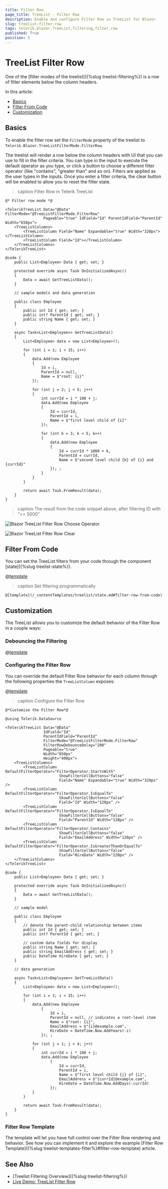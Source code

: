 ```yaml
---
title: Filter Row
page_title: TreeList - Filter Row
description: Enable and configure Filter Row in TreeList for Blazor.
slug: treelist-filter-row
tags: telerik,blazor,TreeList,filtering,filter,row
published: True
position: 5
---
```


# TreeList Filter Row

One of the [filter modes of the treelist]({%slug treelist-filtering%}) is a row of filter elements below the column headers.

In this article:

* [Basics](#basics)
* [Filter From Code](#filter-from-code)
* [Customization](#customization)

## Basics

To enable the filter row set the `FilterMode` property of the treelist to `Telerik.Blazor.TreeListFilterMode.FilterRow`.

The treelist will render a row below the column headers with UI that you can use to fill in the filter criteria. You can type in the input to execute the default operator as you type, or click a button to choose a different filter operator (like "contains", "greater than" and so on). Filters are applied as the user types in the inputs. Once you enter a filter criteria, the clear button will be enabled to allow you to reset the filter state.

>caption Filter Row in Telerik TreeList

````CSHTML
@* Filter row mode *@

<TelerikTreeList Data="@Data" FilterMode="@TreeListFilterMode.FilterRow"
                 Pageable="true" IdField="Id" ParentIdField="ParentId" Width="650px">
    <TreeListColumns>
        <TreeListColumn Field="Name" Expandable="true" Width="320px"></TreeListColumn>
        <TreeListColumn Field="Id"></TreeListColumn>
    </TreeListColumns>
</TelerikTreeList>

@code {
    public List<Employee> Data { get; set; }

    protected override async Task OnInitializedAsync()
    {
        Data = await GetTreeListData();
    }

    // sample models and data generation

    public class Employee
    {
        public int Id { get; set; }
        public int? ParentId { get; set; }
        public string Name { get; set; }
    }

    async Task<List<Employee>> GetTreeListData()
    {
        List<Employee> data = new List<Employee>();

        for (int i = 1; i < 15; i++)
        {
            data.Add(new Employee
            {
                Id = i,
                ParentId = null,
                Name = $"root: {i}"
            });

            for (int j = 2; j < 5; j++)
            {
                int currId = i * 100 + j;
                data.Add(new Employee
                {
                    Id = currId,
                    ParentId = i,
                    Name = $"first level child of {i}"
                });

                for (int k = 3; k < 5; k++)
                {
                    data.Add(new Employee
                    {
                        Id = currId * 1000 + k,
                        ParentId = currId,
                        Name = $"second level child {k} of {i} and {currId}"
                    }); ;
                }
            }
        }

        return await Task.FromResult(data);
    }
}
````

>caption The result from the code snippet above, after filtering ID with ">= 5000"

![Blazor TreeList Filter Row Choose Operator](images/filter-row-choose-operator.png)

![Blazor TreeList Filter Row Clear](images/filter-row-clear.png)



## Filter From Code

You can set the TreeList filters from your code through the component [state]({%slug treelist-state%}).

@[template](/_contentTemplates/treelist/state.md#initial-state)

>caption Set filtering programmatically

````CSHTML
@[template](/_contentTemplates/treelist/state.md#filter-row-from-code)
````

## Customization

The TreeList allows you to customize the default behavior of the Filter Row in a couple ways:

### Debouncing the Filtering

@[template](/_contentTemplates/common/filtering.md#filter-debounce-delay-customization)

### Configuring the Filter Row

You can override the default Filter Row behavior for each column through the following properties the `TreeListColumn` exposes:

@[template](/_contentTemplates/common/filtering.md#filter-row-customization-properties)

>caption Configure the Filter Row

````CSHTML
@*Customize the Filter Row*@

@using Telerik.DataSource

<TelerikTreeList Data="@Data"
                 IdField="Id"
                 ParentIdField="ParentId"
                 FilterMode="@TreeListFilterMode.FilterRow"
                 FilterRowDebounceDelay="200"
                 Pageable="true"
                 Width="850px"
                 Height="400px">
    <TreeListColumns>
        <TreeListColumn DefaultFilterOperator="FilterOperator.StartsWith"
                        ShowFilterCellButtons="false"
                        Field="Name" Expandable="true" Width="320px" />
        <TreeListColumn DefaultFilterOperator="FilterOperator.IsEqualTo"
                        ShowFilterCellButtons="false"
                        Field="Id" Width="120px" />
        <TreeListColumn DefaultFilterOperator="FilterOperator.IsEqualTo"
                        ShowFilterCellButtons="false"
                        Field="ParentId" Width="120px" />
        <TreeListColumn DefaultFilterOperator="FilterOperator.Contains"
                        ShowFilterCellButtons="false"
                        Field="EmailAddress" Width="120px" />
        <TreeListColumn DefaultFilterOperator="FilterOperator.IsGreaterThanOrEqualTo"
                        ShowFilterCellButtons="false"
                        Field="HireDate" Width="220px" />
    </TreeListColumns>
</TelerikTreeList>

@code {
    public List<Employee> Data { get; set; }

    protected override async Task OnInitializedAsync()
    {
        Data = await GetTreeListData();
    }

    // sample model

    public class Employee
    {
        // denote the parent-child relationship between items
        public int Id { get; set; }
        public int? ParentId { get; set; }

        // custom data fields for display
        public string Name { get; set; }
        public string EmailAddress { get; set; }
        public DateTime HireDate { get; set; }
    }

    // data generation

    async Task<List<Employee>> GetTreeListData()
    {
        List<Employee> data = new List<Employee>();

        for (int i = 1; i < 15; i++)
        {
            data.Add(new Employee
                {
                    Id = i,
                    ParentId = null, // indicates a root-level item
                    Name = $"root: {i}",
                    EmailAddress = $"{i}@example.com",
                    HireDate = DateTime.Now.AddYears(-i)
                }); ;

            for (int j = 1; j < 4; j++)
            {
                int currId = i * 100 + j;
                data.Add(new Employee
                    {
                        Id = currId,
                        ParentId = i,
                        Name = $"first level child {j} of {i}",
                        EmailAddress = $"{currId}@example.com",
                        HireDate = DateTime.Now.AddDays(-currId)
                    });
            }
        }

        return await Task.FromResult(data);
    }
}
````

### Filter Row Template

The template will let you have full control over the Filter Row rendering and behavior. See how you can implement it and explore the example [Filter Row Template]({%slug treelist-templates-filter%}#filter-row-template) article.


## See Also

  * [Treelist Filtering Overview]({%slug treelist-filtering%})
  * [Live Demo: TreeList Filter Row](https://demos.telerik.com/blazor-ui/treelist/filter-row)
